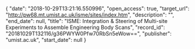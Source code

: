 {
  "date": "2018-10-29T13:21:16.550996", 
  "open_access": true, 
  "target_url": "http://pw68.mt.umist.ac.uk/isme/sites/index.htm", 
  "description": "", 
  "end_date": null, 
  "title": "ISME: Integration & Steering of Multi-site Experiments to Assemble Engineering Body Scans", 
  "record_id": "20181029T132116/g36PWYW0Pfw70RbSn5eWow==", 
  "publisher": "umist.ac.uk", 
  "start_date": null
}

